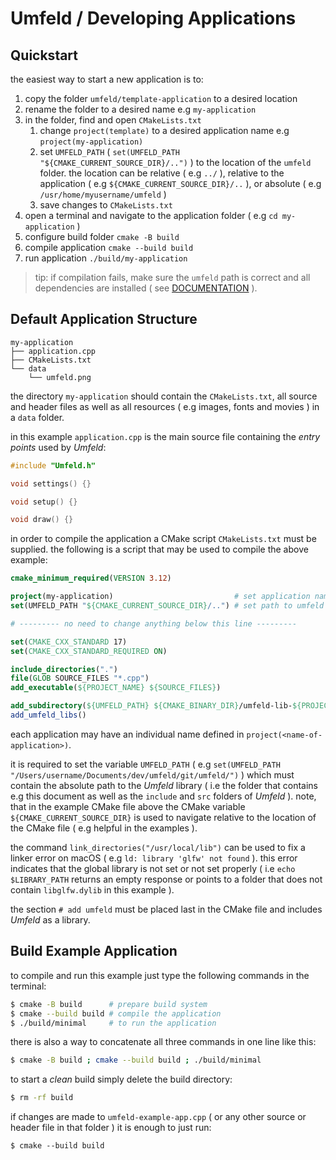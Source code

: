 # Umfeld / Developing Applications

## Quickstart

the easiest way to start a new application is to:

1. copy the folder `umfeld/template-application` to a desired location  
2. rename the folder to a desired name e.g `my-application`  
3. in the folder, find and open `CMakeLists.txt`  
    1. change `project(template)` to a desired application name e.g `project(my-application)`  
    2. set `UMFELD_PATH` ( `set(UMFELD_PATH "${CMAKE_CURRENT_SOURCE_DIR}/..")` ) to the location of the `umfeld` folder. the location can be relative ( e.g `../` ), relative to the application ( e.g `${CMAKE_CURRENT_SOURCE_DIR}/..` ), or absolute ( e.g `/usr/home/myusername/umfeld` )  
    3. save changes to `CMakeLists.txt`  
4. open a terminal and navigate to the application folder ( e.g `cd my-application` )  
5. configure build folder `cmake -B build`  
6. compile application `cmake --build build`  
7. run application `./build/my-application`

> tip: if compilation fails, make sure the `umfeld` path is correct and all dependencies are installed ( see [DOCUMENTATION](documentation/DOCUMENTATION.md) ).

## Default Application Structure

```
my-application
├── application.cpp
├── CMakeLists.txt
└── data
    └── umfeld.png
```

the directory `my-application` should contain the `CMakeLists.txt`, all source and header files as well as all resources ( e.g images, fonts and movies ) in a `data` folder.

in this example `application.cpp` is the main source file containing the *entry points* used by *Umfeld*:

```c
#include "Umfeld.h"

void settings() {}

void setup() {}

void draw() {}
```

in order to compile the application a CMake script `CMakeLists.txt` must be supplied. the following is a script that may be used to compile the above example:

```cmake
cmake_minimum_required(VERSION 3.12)

project(my-application)                           # set application name
set(UMFELD_PATH "${CMAKE_CURRENT_SOURCE_DIR}/..") # set path to umfeld library

# --------- no need to change anything below this line ---------

set(CMAKE_CXX_STANDARD 17)
set(CMAKE_CXX_STANDARD_REQUIRED ON)

include_directories(".")
file(GLOB SOURCE_FILES "*.cpp")
add_executable(${PROJECT_NAME} ${SOURCE_FILES})

add_subdirectory(${UMFELD_PATH} ${CMAKE_BINARY_DIR}/umfeld-lib-${PROJECT_NAME})
add_umfeld_libs()
```

each application may have an individual name defined in `project(<name-of-application>)`.

it is required to set the variable `UMFELD_PATH` ( e.g `set(UMFELD_PATH "/Users/username/Documents/dev/umfeld/git/umfeld/")` ) which must contain the absolute path to the *Umfeld* library ( i.e the folder that contains e.g this document as well as the `include` and `src` folders of *Umfeld* ). note, that in the example CMake file above the CMake variable `${CMAKE_CURRENT_SOURCE_DIR}` is used to navigate relative to the location of the CMake file ( e.g helpful in the examples ).

the command `link_directories("/usr/local/lib")` can be used to fix a linker error on macOS ( e.g `ld: library 'glfw' not found` ). this error indicates that the global library is not set or not set properly ( i.e `echo $LIBRARY_PATH` returns an empty response or points to a folder that does not contain `libglfw.dylib` in this example ).

the section `# add umfeld` must be placed last in the CMake file and includes *Umfeld* as a library.

## Build Example Application

to compile and run this example just type the following commands in the terminal:

```sh
$ cmake -B build      # prepare build system
$ cmake --build build # compile the application
$ ./build/minimal     # to run the application
```

there is also a way to concatenate all three commands in one line like this:

```sh
$ cmake -B build ; cmake --build build ; ./build/minimal
```

to start a *clean* build simply delete the build directory:

```sh
$ rm -rf build
```

if changes are made to `umfeld-example-app.cpp` ( or any other source or header file in that folder ) it is enough to just run:

```
$ cmake --build build
```

